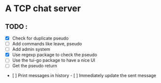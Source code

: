 # A TCP chat server

## TODO :
- [x] Check for duplicate pseudo
- [ ] Add commands like leave, pseudo
- [ ] Add admin system
- [x] Use regexp package to check the pseudo
- [ ] Use the tui-go package to have a nice UI
- [ ] Get the pseudo return 
- [ ] Print messages in history
- [ ] Immediately update the sent message
